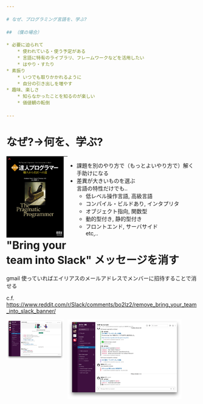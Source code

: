 ```yaml
---

# なぜ、プログラミング言語を、学ぶ?

## （僕の場合）

* 必要に迫られて
    * 使われている・使う予定がある
    * 言語に特有のライブラリ、フレームワークなどを活用したい
    * はやり・すたり
* 素振り
    * いつでも取りかかれるように
    * 自分の引き出しを増やす
* 趣味、楽しさ
    * 知らなかったことを知るのが楽しい
    * 価値観の転倒

---
```


# なぜ?→何を、学ぶ?

<style>
.column-left{
  float: left;
  width: 30%;
  text-align: left;
}
.column-right{
  float: right;
  width: 68%;
  text-align: left;
}
</style>

<div class="column-left">
  <img src="slides/the_pragmatic_programmer_new.jpg" width="300">
</div>
<div class="column-right">
<ul>
  <li>課題を別のやり方で（もっとよいやり方で）解く手助けになる</li>
  <li>差異が大きいものを選ぶ<br/>
  言語の特性だけでも..
    <ul>
      <li>低レベル操作言語, 高級言語</li>
      <li>コンパイル・ビルドあり, インタプリタ</li>
      <li>オブジェクト指向, 関数型</li>
      <li>動的型付き, 静的型付き</li>
      <li>フロントエンド, サーバサイド</li>
      etc,..
    </ul>
  </li>
</ul>
</div>

---

# "Bring your team into Slack" メッセージを消す

gmail 使っていればエイリアスのメールアドレスでメンバーに招待することで消せる

c.f. https://www.reddit.com/r/Slack/comments/bo2lz2/remove_bring_your_team_into_slack_banner/

<div class="column-left">
  <img src="slides/bring_your_team_into_slack.png" width="300">
</div>
<div class="column-right">
  <img src="slides/slack.png" width="300">
</div>
